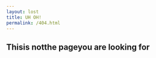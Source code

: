 ```yaml
---
layout: lost
title: UH OH!
permalink: /404.html
---
```


<h2 id="obiwan"><span>This</span><span>is not</span><span>the page</span><span>you are</span> <span>looking for</span></h2>


